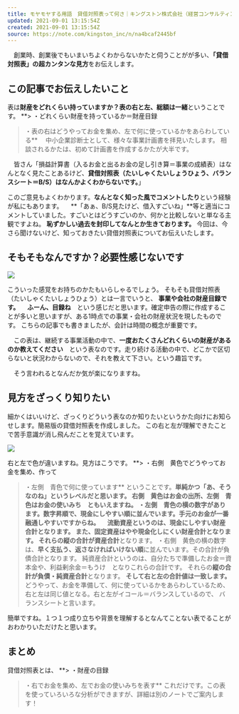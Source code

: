 ```yaml
---
title: モヤモヤする用語　貸借対照表って何さ｜キングストン株式会社（経営コンサルティング事務所）｜note
updated: 2021-09-01 13:15:54Z
created: 2021-09-01 13:15:54Z
source: https://note.com/kingston_inc/n/na4bcaf2445bf
---
```


　創業時、創業後でもいまいちよくわからないかたと伺うことがが多い、**「貸借対照表」の超カンタンな見方**をお伝えします。

## **この記事でお伝えしたいこと**

表は**財産をどれくらい持っていますか？****表の右と****左、総額は一緒**ということです。
**> ・どれくらい財産を持っているか＝財産目録
> ・表の右はどうやってお金を集め、左で何に使っているかをあらわしている**
　中小企業診断士として、様々な事業計画書を拝見いたします。
相談されるかたは、初めて計画書を作成するかたが大半です。

　皆さん「損益計算書（入るお金と出るお金の足し引き算＝事業の成績表）はなんとなく見たことあるけど、**貸借対照表（たいしゃくたいしょうひょう、バランスシート＝B/S）はなんかよくわからないです。**」

このご意見もよくわかります。**なんとなく知った風でコメントしたり**という経験が私にもあります。
　**「あぁ、B/S見たけど、借入すごいね」**等と適当にコメントしていました。すごいとはどうすごいのか、何かと比較しないと単なる主観ですよね。
**恥ずかしい過去を封印してなんとか生きております。**
今回は、今さら聞けないけど、知っておきたい貸借対照表についてお伝えいたします。

## そもそもなんですか？必要性感じないです

![](https://assets.st-note.com/production/uploads/images/59973062/picture_pc_491df07a5d88a918d533bff7fdcddd44.jpg?width=800)

こういった感覚をお持ちのかたもいらしゃるでしょう。
そもそも貸借対照表（たいしゃくたいしょうひょう）とは一言でいうと、
**事業や会社の財産目録です。**
　**ふーん、目録ね**　という感じだと思います。確定申告の際に作成することが多いと思いますが、ある1時点での事業・会社の財産状況を現したものです。
こちらの記事でも書きましたが、会計は時間の概念が重要です。

　この表は、継続する事業活動の中で、**一度おたくさんどれくらいの財産があるのか教えてください**　という表なのです。走り続ける活動の中で、どこかで区切らないと状況わからないので、それを教えて下さい。という趣旨です。

　そう言われるとなんだか気が楽になりますね。

## 見方をざっくり知りたい

細かくはいいけど、ざっくりどういう表なのか知りたいというかた向けにお知らせします。簡易版の貸借対照表を作成しました。
この右と左が理解できたことで苦手意識が消し飛んだことを覚えています。

![](https://assets.st-note.com/production/uploads/images/59971688/picture_pc_09619081f6350e1d74804b91ecd1fc10.png?width=800)

右と左で色が違いますね。見方はこうです。
**> ・右側　黄色でどうやってお金を集め、作って
> ・左側　青色で何に使っています**
ということです。**単純かつ「あ、そうなのね」**というレベルだと思います。
**右側　黄色はお金の出所**、**左側　青色はお金の使いみち**　ともいえますね。
・左側　青色の横の数字があります。数字昇順で、**現金にしやすい順**に並んでいます。手元のお金が一番融通しやすいですからね。
　流動資産というのは、現金にしやすい財産合計となります。
また、固定資産はやや現金化しにくい財産合計となります。
それらの**縦の合計が資産合計**となります。
・右側　黄色の横の数字は、**早く支払う、返さなければいけない順**に並んでいます。その合計が負債合計となります。
純資産合計というのは、自分たちで準備したお金＝資本金や、利益剰余金＝もうけ　となりこれらの合計です。
それらの**縦の合計が負債・純資産合計**となります。
**そして右と左の合計値は一致します。**
どうやって、お金を準備して、何に使っているかをあらわしているため、
右と左は同じ値となる。右と左がイコール＝バランスしているので、
バランスシートと言います。

簡単ですね。１つ１つ成り立ちや背景を理解するとなんてことない表でることがおわかりいただけたと思います。

## **まとめ**

貸借対照表とは、
**> ・財産の目録
> ・右でお金を集め、左でお金の使いみちを表す**
これだけです。この表を使っていろいろな分析ができますが、詳細は別のノートでご案内します！